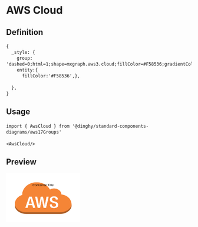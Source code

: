 # AWS Cloud

## Definition

```
{
  _style: {
    group: 'dashed=0;html=1;shape=mxgraph.aws3.cloud;fillColor=#F58536;gradientColor=none;dashed=0;',
    entity:{
      fillColor:'#F58536',},
    
  },
}
```

## Usage

```
import { AwsCloud } from '@dinghy/standard-components-diagrams/aws17Groups'

<AwsCloud/>
```

## Preview

<img src="./aws-cloud.png" width="200"/>
